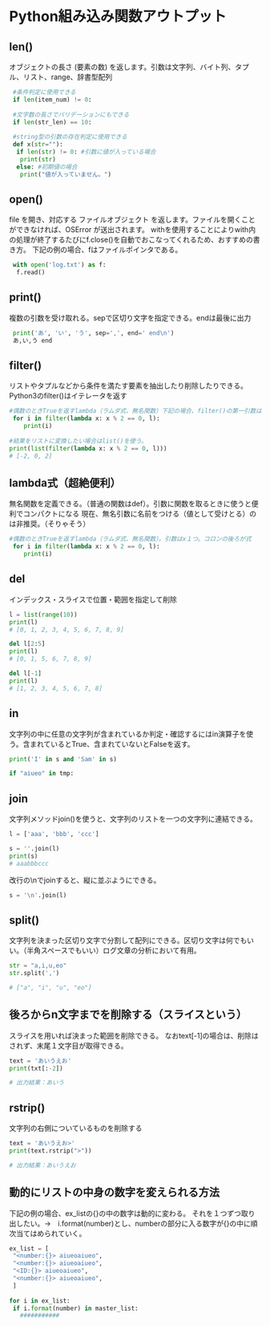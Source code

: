 # Python組み込み関数アウトプット


## len()
オブジェクトの長さ (要素の数) を返します。引数は文字列、バイト列、タプル、リスト、range、辞書型配列

```python
 #条件判定に使用できる
 if len(item_num) != 0:
 
 #文字数の長さでバリデーションにもできる
 if len(str_len) == 10:
 
 #string型の引数の存在判定に使用できる
 def x(str=""):
  if len(str) != 0: #引数に値が入っている場合
   print(str)
  else: #初期値の場合
   print("値が入っていません。")
```

## open()
file を開き、対応する ファイルオブジェクト を返します。ファイルを開くことができなければ、OSError が送出されます。
withを使用することによりwith内の処理が終了するたびにf.close()を自動でおこなってくれるため、おすすめの書き方。
下記の例の場合、fはファイルポインタである。
```python
 with open('log.txt') as f:
  f.read()
```

## print()
複数の引数を受け取れる。sepで区切り文字を指定できる。endは最後に出力
```python
 print('あ', 'い', 'う', sep=',', end=' end\n')
 あ,い,う end
```

## filter()
リストやタプルなどから条件を満たす要素を抽出したり削除したりできる。Python3のfilter()はイテレータを返す
```python
#偶数のときTrueを返すlambda（ラムダ式、無名関数）下記の場合、filter()の第一引数は無名関数、第二引数は1である
 for i in filter(lambda x: x % 2 == 0, l):
    print(i)
    
#結果をリストに変換したい場合はlist()を使う。
print(list(filter(lambda x: x % 2 == 0, l)))
# [-2, 0, 2]
```

## lambda式（超絶便利）
無名関数を定義できる。（普通の関数はdef）。引数に関数を取るときに使うと便利でコンパクトになる
現在、無名引数に名前をつける（値として受けとる）のは非推奨。（そりゃそう）
```python
#偶数のときTrueを返すlambda（ラムダ式、無名関数）。引数はx１つ。コロンの後ろが式
 for i in filter(lambda x: x % 2 == 0, l):
    print(i)
```

## del
インデックス・スライスで位置・範囲を指定して削除
```python
l = list(range(10))
print(l)
# [0, 1, 2, 3, 4, 5, 6, 7, 8, 9]

del l[2:5]
print(l)
# [0, 1, 5, 6, 7, 8, 9]

del l[-1]
print(l)
# [1, 2, 3, 4, 5, 6, 7, 8]
```
## in
文字列の中に任意の文字列が含まれているか判定・確認するにはin演算子を使う。含まれているとTrue、含まれていないとFalseを返す。

```python
print('I' in s and 'Sam' in s)

if "aiueo" in tmp:

```
## join
文字列メソッドjoin()を使うと、文字列のリストを一つの文字列に連結できる。
```python
l = ['aaa', 'bbb', 'ccc']

s = ''.join(l)
print(s)
# aaabbbccc
```

改行の\nでjoinすると、縦に並ぶようにできる。
```python
s = '\n'.join(l)
```

## split()
文字列を決まった区切り文字で分割して配列にできる。区切り文字は何でもいい。（半角スペースでもいい）ログ文章の分析において有用。
```python
str = "a,i,u,eo"
str.split(',')

# ["a", "i", "u", "eo"]

```

## 後ろからn文字までを削除する（スライスという）

スライスを用いれば決まった範囲を削除できる。
なおtext[-1]の場合は、削除はされず、末尾１文字目が取得できる。

```python
text = 'あいうえお'
print(txt[:-2])

# 出力結果：あいう

```

## rstrip()

文字列の右側についているものを削除する
```python
text = 'あいうえお>'
print(text.rstrip(">"))

# 出力結果：あいうえお

```


## 動的にリストの中身の数字を変えられる方法
下記の例の場合、ex_listの{}の中の数字は動的に変わる。
それを１つずつ取り出したい。→　i.format(number)とし、numberの部分に入る数字が{}の中に順次当てはめられていく。

```python
ex_list = [
 "<number:{}> aiueoaiueo",
 "<number:{}> aiueoaiueo",
 "<ID:{}> aiueoaiueo",
 "<number:{}> aiueoaiueo",
 ]
 
for i in ex_list:
 if i.format(number) in master_list:
   ###########

```

